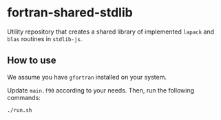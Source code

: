 # fortran-shared-stdlib

Utility repository that creates a shared library of implemented `lapack` and `blas` routines in `stdlib-js`.

## How to use

We assume you have `gfortran` installed on your system.

Update `main.f90` according to your needs. Then, run the following commands:

```
./run.sh
```
